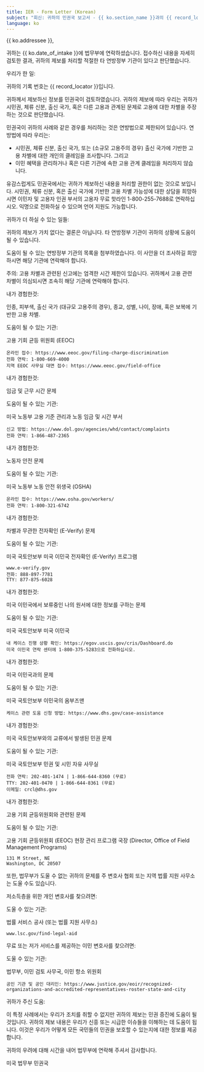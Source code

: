 ```yaml
---
title: IER - Form Letter (Korean)
subject: "회신: 귀하의 민권국 보고서 - {{ ko.section_name }}과의 {{ record_locator }}"
language: ko
---
```

{{ ko.addressee }},

귀하는 {{ ko.date_of_intake }}에 법무부에 연락하셨습니다. 접수하신 내용을 자세히 검토한 결과, 귀하의 제보를 처리할 적절한 타 연방정부 기관이 있다고 판단했습니다.


우리가 한 일:

귀하의 기록 번호는 {{ record_locator }}입니다.

귀하께서 제보하신 정보를 민권국이 검토하였습니다.  귀하의 제보에 따라 우리는 귀하가 시민권, 체류 신분, 출신 국가, 혹은 다른 고용과 관계된 문제로 고용에 대한 차별을 주장하는 것으로 판단했습니다.

민권국이 귀하의 사례와 같은 경우를 처리하는 것은 연방법으로 제한되어 있습니다. 연방법에 따라 우리는:

  - 시민권, 체류 신분, 출신 국가, 또는 (소규모 고용주의 경우) 출신 국가에 기반한 고용 차별에 대한 개인의 클레임을 조사합니다. 그리고
  - 이민 혜택을 관리하거나 혹은 다른 기관에 속한 고용 관계 클레임을 처리하지 않습니다.

유감스럽게도 민권국에서는 귀하가 제보하신 내용을 처리할 권한이 없는 것으로 보입니다. 시민권, 체류 신분, 혹은 출신 국가에 기반한 고용 차별 가능성에 대한 상담을 희망하시면 이민자 및 고용자 인권 부서의 고용자 무료 핫라인 1-800-255-7688로 연락하십시오.  익명으로 전화하실 수 있으며 언어 지원도 가능합니다.


귀하가 더 하실 수 있는 일들:

귀하의 제보가 가치 없다는 결론은 아닙니다.  타 연방정부 기관이 귀하의 상황에 도움이 될 수 있습니다.

도움이 될 수 있는 연방정부 기관의 목록을 첨부하였습니다.  이 사안을 더 조사하길 희망하시면 해당 기관에 연락해야 합니다.

주의: 고용 차별과 관련된 신고에는 엄격한 시간 제한이 있습니다. 귀하께서 고용 관련 차별이 의심되시면 조속히 해당 기관에 연락해야 합니다.


내가 경험한것:

인종, 피부색, 출신 국가 (대규모 고용주의 경우), 종교, 성별, 나이, 장애, 혹은 보복에 기반한 고용 차별.

도움이 될 수 있는 기관:

고용 기회 균등 위원회 (EEOC)

    온라인 접수: https://www.eeoc.gov/filing-charge-discrimination
    전화 연락: 1-800-669-4000
    지역 EEOC 사무실 대면 접수: https://www.eeoc.gov/field-office


내가 경험한것:

임금 및 근무 시간 문제

도움이 될 수 있는 기관:

미국 노동부
고용 기준 관리과 노동 임금 및 시간 부서 

    신고 방법: https://www.dol.gov/agencies/whd/contact/complaints
    전화 연락: 1-866-487-2365


내가 경험한것:

노동자 안전 문제

도움이 될 수 있는 기관:

미국 노동부
노동 안전 위생국 (OSHA) 

    온라인 접수: https://www.osha.gov/workers/
    전화 연락: 1-800-321-6742


내가 경험한것:

차별과 무관한 전자확인 (E-Verify) 문제

도움이 될 수 있는 기관:

미국 국토안보부
미국 이민국 전자확인 (E-Verify) 프로그램

    www.e-verify.gov
    전화: 888-897-7781
    TTY: 877-875-6028


내가 경험한것:

미국 이민국에서 보류중인 나의 원서에 대한 정보를 구하는 문제

도움이 될 수 있는 기관:

미국 국토안보부
미국 이민국

    내 케이스 진행 상황 확인: https://egov.uscis.gov/cris/Dashboard.do
    미국 이민국 연락 센터에 1-800-375-5283으로 전화하십시오.


내가 경험한것:

미국 이민국과의 문제

도움이 될 수 있는 기관:

미국 국토안보부
이민국의 옴부즈맨

    케이스 관련 도움 신청 방법: https://www.dhs.gov/case-assistance


내가 경험한것:

미국 국토안보부와의 교류에서 발생된 민권 문제

도움이 될 수 있는 기관:

미국 국토안보부
민권 및 시민 자유 사무실

    전화 연락: 202-401-1474 | 1-866-644-8360 (무료)
    TTY: 202-401-0470 | 1-866-644-8361 (무료)
    이메일: crcl@dhs.gov


내가 경험한것:

고용 기회 균등위원회와 관련된 문제

도움이 될 수 있는 기관:

고용 기회 균등위원회 (EEOC)
현장 관리 프로그램 국장 (Director, Office of Field Management Programs)

    131 M Street, NE 
    Washington, DC 20507


또한, 법무부가 도울 수 없는 귀하의 문제를 주 변호사 협회 또는 지역 법률 지원 사무소는 도울 수도 있습니다.


저소득층을 위한 개인 변호사를 찾으려면:

도울 수 있는 기관:

법률 서비스 공사 (또는 법률 지원 사무소)

    www.lsc.gov/find-legal-aid


무료 또는 저가 서비스를 제공하는 이민 변호사를 찾으려면:

도울 수 있는 기관:

법무부, 이민 검토 사무국, 이민 항소 위원회

    공인 기관 및 공인 대리인: https://www.justice.gov/eoir/recognized-organizations-and-accredited-representatives-roster-state-and-city


귀하가 주신 도움:

이 특정 사례에서는 우리가 조치를 취할 수 없지만 귀하의 제보는 민권 증진에 도움이 될 것입니다. 귀하의 제보 내용은 우리가 신흥 또는 시급한 이슈들을 이해하는 데 도움이 됩니다.  이것은 우리가 어떻게 모든 국민들의 민권을 보호할 수 있는지에 대한 정보를 제공합니다.

귀하의 우려에 대해 시간을 내어 법무부에 연락해 주셔서 감사합니다.


미국 법무부
민권국
